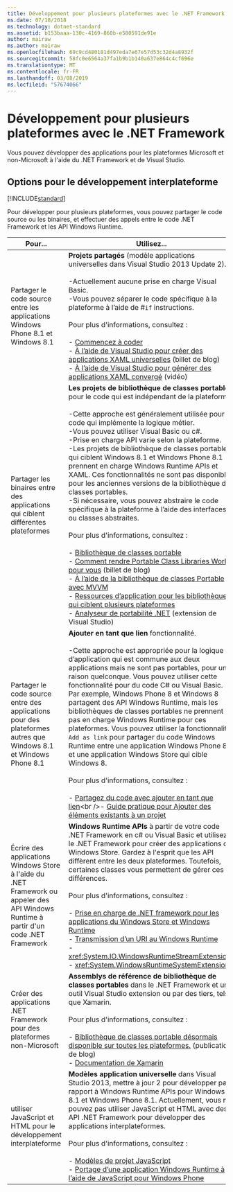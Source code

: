```yaml
---
title: Développement pour plusieurs plateformes avec le .NET Framework
ms.date: 07/18/2018
ms.technology: dotnet-standard
ms.assetid: b153baaa-130c-4169-860b-e580591de91e
author: mairaw
ms.author: mairaw
ms.openlocfilehash: 69c9cd480181d497eda7e67e57d53c32d4a8932f
ms.sourcegitcommit: 58fc0e6564a37fa1b9b1b140a637e864c4cf696e
ms.translationtype: MT
ms.contentlocale: fr-FR
ms.lasthandoff: 03/08/2019
ms.locfileid: "57674066"
---
```

# <a name="developing-for-multiple-platforms-with-the-net-framework"></a>Développement pour plusieurs plateformes avec le .NET Framework

Vous pouvez développer des applications pour les plateformes Microsoft et non-Microsoft à l'aide du .NET Framework et de Visual Studio.
  
## <a name="options-for-cross-platform-development"></a>Options pour le développement interplateforme

[!INCLUDE[standard](../../../includes/pcl-to-standard.md)]
  
 Pour développer pour plusieurs plateformes, vous pouvez partager le code source ou les binaires, et effectuer des appels entre le code .NET Framework et les API Windows Runtime.  
  
|Pour...|Utilisez...|  
|-----------------------|------------|  
|Partager le code source entre les applications Windows Phone 8.1 et Windows 8.1|**Projets partagés** (modèle applications universelles dans Visual Studio 2013 Update 2).<br /><br /> -Actuellement aucune prise en charge Visual Basic.<br />-Vous pouvez séparer le code spécifique à la plateforme à l’aide de #`if` instructions.<br /><br /> Pour plus d'informations, consultez :<br /><br /> -   [Commencez à coder](/windows/uwp/get-started/create-uwp-apps)<br />-   [À l’aide de Visual Studio pour créer des applications XAML universelles](https://devblogs.microsoft.com/visualstudio/using-visual-studio-to-build-universal-xaml-apps/) (billet de blog)<br />-   [À l’aide de Visual Studio pour générer des applications XAML convergé](https://channel9.msdn.com/Events/Build/2014/3-591) (vidéo)|  
|Partager les binaires entre des applications qui ciblent différentes plateformes|**Les projets de bibliothèque de classes portables** pour le code qui est indépendant de la plateforme.<br /><br /> -Cette approche est généralement utilisée pour le code qui implémente la logique métier.<br />-Vous pouvez utiliser Visual Basic ou c#.<br />-Prise en charge API varie selon la plateforme.<br />-Les projets de bibliothèque de classes portables qui ciblent Windows 8.1 et Windows Phone 8.1 prennent en charge Windows Runtime APIs et XAML. Ces fonctionnalités ne sont pas disponibles pour les anciennes versions de la bibliothèque de classes portables.<br />-Si nécessaire, vous pouvez abstraire le code spécifique à la plateforme à l’aide des interfaces ou classes abstraites.<br /><br /> Pour plus d'informations, consultez :<br /><br /> -   [Bibliothèque de classes portable](cross-platform-development-with-the-portable-class-library.md)<br />-   [Comment rendre Portable Class Libraries Work pour vous](https://blogs.msdn.microsoft.com/dsplaisted/2012/08/27/how-to-make-portable-class-libraries-work-for-you/) (billet de blog)<br />-   [À l’aide de la bibliothèque de classes Portable avec MVVM](using-portable-class-library-with-model-view-view-model.md) <br />-   [Ressources d’application pour les bibliothèques qui ciblent plusieurs plateformes](app-resources-for-libraries-that-target-multiple-platforms.md) <br />-   [Analyseur de portabilité .NET](https://marketplace.visualstudio.com/items?itemName=ConnieYau.NETPortabilityAnalyzer) (extension de Visual Studio)|  
|Partager le code source entre des applications pour des plateformes autres que Windows 8.1 et Windows Phone 8.1|**Ajouter en tant que lien** fonctionnalité.<br /><br /> -Cette approche est appropriée pour la logique d’application qui est commune aux deux applications mais ne sont pas portables, pour une raison quelconque. Vous pouvez utiliser cette fonctionnalité pour du code C# ou Visual Basic.<br />     Par exemple, Windows Phone 8 et Windows 8 partagent des API Windows Runtime, mais les bibliothèques de classes portables ne prennent pas en charge Windows Runtime pour ces plateformes. Vous pouvez utiliser la fonctionnalité `Add as link` pour partager du code Windows Runtime entre une application Windows Phone 8 et une application Windows Store qui cible Windows 8.<br /><br /> Pour plus d'informations, consultez :<br /><br /> -   [Partagez du code avec ajouter en tant que lien](https://docs.microsoft.com/previous-versions/windows/apps/jj714082(v=vs.105))<br />-   [Guide pratique pour Ajouter des éléments existants à un projet](https://docs.microsoft.com/previous-versions/visualstudio/visual-studio-2010/9f4t9t92(v=vs.100))|  
|Écrire des applications Windows Store à l'aide du .NET Framework ou appeler des API Windows Runtime à partir d'un code .NET Framework|**Windows Runtime APIs** à partir de votre code .NET Framework en c# ou Visual Basic et utilisez le .NET Framework pour créer des applications du Windows Store. Gardez à l'esprit que les API diffèrent entre les deux plateformes. Toutefois, certaines classes vous permettent de gérer ces différences.<br /><br /> Pour plus d'informations, consultez :<br /><br /> -   [Prise en charge de .NET framework pour les applications du Windows Store et Windows Runtime](support-for-windows-store-apps-and-windows-runtime.md) <br />-   [Transmission d’un URI au Windows Runtime](passing-a-uri-to-the-windows-runtime.md) <br />-   <xref:System.IO.WindowsRuntimeStreamExtensions><br />-    <xref:System.WindowsRuntimeSystemExtensions>|  
|Créer des applications .NET Framework pour des plateformes non-Microsoft|**Assemblys de référence de bibliothèque de classes portables** dans le .NET Framework et un outil Visual Studio extension ou par des tiers, tels que Xamarin.<br /><br /> Pour plus d'informations, consultez :<br /><br /> -   [Bibliothèque de classes portable désormais disponible sur toutes les plateformes.](https://devblogs.microsoft.com/dotnet/portable-class-library-pcl-now-available-on-all-platforms/) (publication de blog)<br />-   [Documentation de Xamarin](/xamarin)|  
|utiliser JavaScript et HTML pour le développement interplateforme|**Modèles application universelle** dans Visual Studio 2013, mettre à jour 2 pour développer par rapport à Windows Runtime APIs pour Windows 8.1 et Windows Phone 8.1. Actuellement, vous ne pouvez pas utiliser JavaScript et HTML avec des API .NET Framework pour développer des applications interplateformes.<br /><br /> Pour plus d'informations, consultez :<br /><br /> -   [Modèles de projet JavaScript](https://docs.microsoft.com/previous-versions/windows/apps/hh758331%28v=win.10%29)<br />-   [Portage d’une application Windows Runtime à l’aide de JavaScript pour Windows Phone](https://docs.microsoft.com/previous-versions/windows/apps/dn636144%28v=win.10%29)|